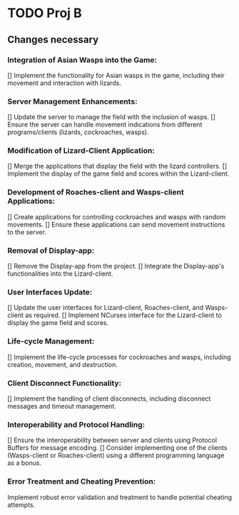 # TODO Proj B

## Changes necessary

### Integration of Asian Wasps into the Game:

[] Implement the functionality for Asian wasps in the game, including their movement and interaction with lizards.

### Server Management Enhancements:

[] Update the server to manage the field with the inclusion of wasps.
[] Ensure the server can handle movement indications from different programs/clients (lizards, cockroaches, wasps).

### Modification of Lizard-Client Application:

[] Merge the applications that display the field with the lizard controllers.
[] Implement the display of the game field and scores within the Lizard-client.

### Development of Roaches-client and Wasps-client Applications:

[] Create applications for controlling cockroaches and wasps with random movements.
[] Ensure these applications can send movement instructions to the server.

### Removal of Display-app:

[] Remove the Display-app from the project.
[] Integrate the Display-app's functionalities into the Lizard-client.

### User Interfaces Update:

[] Update the user interfaces for Lizard-client, Roaches-client, and Wasps-client as required.
[] Implement NCurses interface for the Lizard-client to display the game field and scores.

### Life-cycle Management:

[] Implement the life-cycle processes for cockroaches and wasps, including creation, movement, and destruction.

### Client Disconnect Functionality:

[] Implement the handling of client disconnects, including disconnect messages and timeout management.

### Interoperability and Protocol Handling:

[] Ensure the interoperability between server and clients using Protocol Buffers for message encoding.
[] Consider implementing one of the clients (Wasps-client or Roaches-client) using a different programming language as a bonus.

### Error Treatment and Cheating Prevention:

Implement robust error validation and treatment to handle potential cheating attempts.
